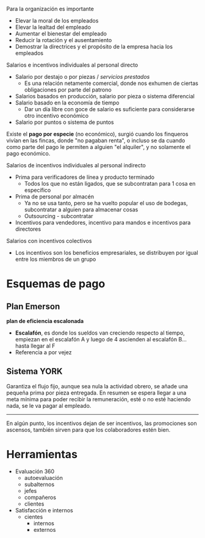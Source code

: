 Para la organización es importante
- Elevar la moral de los empleados
- Elevar la lealtad del empleado
- Aumentar el bienestar del empleado
- Reducir la rotación y el ausentamiento
- Demostrar la directrices y el propósito de la empresa hacia los empleados

Salarios e incentivos individuales al personal directo
- Salario por destajo o por piezas / *servicios prestados*
	- Es una relación netamente comercial, donde nos exhumen de ciertas obligaciones por parte del patrono
- Salarios basados en producción, salario por pieza o sistema diferencial 
- Salario basado en la economía de tiempo
	- Dar un día libre con goce de salario es suficiente para considerarse otro incentivo económico
- Salario por puntos o sistema de puntos

Existe el **pago por especie** (no económico), surgió cuando los finqueros vivían en las fincas, donde "no pagaban renta", o incluso se da cuando como parte del pago le permiten a alguien "el alquiler", y no solamente el pago económico.



Salarios de incentivos individuales al personal indirecto
- Prima para verificadores de línea y producto terminado
	- Todos los que no están ligados, que se subcontratan para 1 cosa en específico
- Prima de personal por almacén
	- Ya no se usa tanto, pero se ha vuelto popular el uso de bodegas, subcontratar a alguien para almacenar cosas
	- Outsourcing - subcontratar
- Incentivos para vendedores, incentivo para mandos e incentivos para directores


Salarios con incentivos colectivos
- Los incentivos son los beneficios empresariales, se distribuyen por igual entre los miembros de un grupo

# Esquemas de pago

## Plan Emerson 

**plan de eficiencia escalonada**

- **Escalafón**, es donde los sueldos van creciendo respecto al tiempo, empiezan en el escalafón A y luego de 4 ascienden al escalafón B... hasta llegar al F
- Referencia a por vejez

## Sistema YORK

Garantiza el flujo fijo, aunque sea nula la actividad obrero, se añade una pequeña prima por pieza entregada.
En resumen se espera llegar a una meta mínima para poder recibir la remuneración, esté o no esté haciendo nada, se le va pagar al empleado.


---

En algún punto, los incentivos dejan de ser incentivos, las promociones son ascensos, también sirven para que los colaboradores estén bien.


# Herramientas


- Evaluación 360
	- autoevaluación
	- subalternos
	- jefes
	- compañeros
	- clientes
- Satisfacción e internos
	- cientes
		- internos
		- externos


